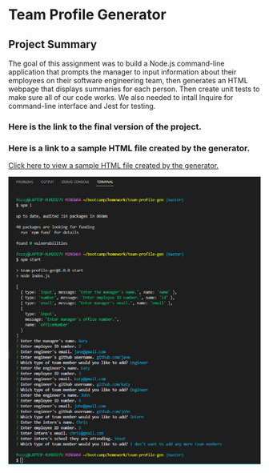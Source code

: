# Team Profile Generator

## Project Summary

The goal of this assignment was to build a Node.js command-line application that prompts the manager to input information about their employees on their software engineering team, then generates an HTML webpage that displays summaries for each person. Then create unit tests to make sure all of our code works. We also  needed to intall Inquire for command-line interface and Jest for testing.

### Here is the link to the final version of the project.

<!-- add link to walk through video 
      -that shows all 4 tests passing 
      -how a user would invoke the application from the command line
      -how a user would enter responses to all of the prompts in the application -demonstrate a generated HTML file that matches the user input-->

### Here is a link to a sample HTML file created by the generator.

[Click here to view a sample HTML file created by the generator.](/homework/team-profile-gen/dist/team.html)

<!-- add tests using jest -->

<!-- add styling -->

![Click here is a screen shot of the terminal with the questions/responses for the Team Profile Generator](./images/terminal-screenshot.png)